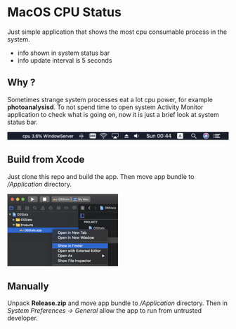 
# MacOS CPU Status

Just simple application that shows the most cpu consumable process in the system.

- info shown in system status bar
- info update interval is 5 seconds

## Why ?

Sometimes strange system processes eat a lot cpu power, for example **photoanalysisd**. To not spend time to open system Activity Monitor application to check what is going on, now it is just a brief look at system status bar.

<img src="Screenshot.png"/>

## Build from Xcode

Just clone this repo and build the app. Then move app bundle to */Application* directory. 

<img src="Screenshot1.png" width="50%" height="50%" />

## Manually

Unpack **Release.zip** and move app bundle to */Application* directory. Then in *System Preferences -> General* allow the app to run from untrusted developer.
